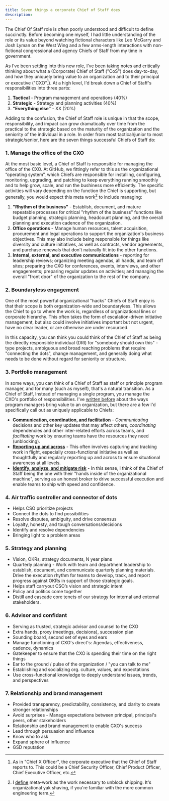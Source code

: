 ```yaml
---
title: Seven things a corporate Chief of Staff does
description:
---
```


The Chief Of Staff role is often poorly understood and difficult to define succinctly. Before becoming one myself, I had little understanding of the role or its value beyond watching fictional characters like Leo McGarry and Josh Lyman on the West Wing and a few arms-length interactions with non-fictional congressional and agency Chiefs of Staff from my time in government. 

As I’ve been settling into this new role, I’ve been taking notes and critically thinking about what a (Corporate) Chief of Staff ("CoS") does day-to-day, and how they uniquely bring value to an organization and to their principal or executive ("CXO"[^1]). At a high level, I'd break down a Chief of Staff's responsibilities into three parts:

1. **Tactical** - Program management and operations (40%)
2. **Strategic** - Strategy and planning activities (40%)
3. **“Everything else”** - XX (20%)

Adding to the confusion, the Chief of Staff role is unique in that the scope, responsibility, and impact can grow dramatically over time from the practical to the strategic based on the maturity of the organization and the seniority of the individual in a role. In order from most tactical/junior to most strategic/senior, here are the seven things successful Chiefs of Staff do:

### 1. Manage the office of the CXO

At the most basic level, a Chief of Staff is responsible for managing the office of the CXO. At GitHub, we fittingly refer to this as the organizational “operating system”, which Chiefs are responsible for installing, configuring, monitoring, upgrading, and patching to keep everything running smoothly and to help grow, scale, and run the bushiness more efficiently. The specific activities will vary depending on the function the Chief is supporting, but generally, you would expect this meta work[^2] to include managing:

1. **"Rhythm of the business"** - Establish, document, and mature repeatable processes for critical "rhythm of the business" functions like budget planning, strategic planning, headcount planning, and the overall planning and execution cadence of the organization.
2. **Office operations** - Manage human resources, talent acquisition, procurement and legal operations to support the organization's business objectives. This may also include being responsible for things like  diversity and culture initiatives, as well as contracts, vendor agreements, and purchase renewals that don't naturally fit into the other functions.
3. **Internal, external, and executive communications** - reporting for leadership reviews; organizing meeting agendas, all hands, and team off sites; preparing the CXO for conferences, events, interviews, and other engagements; preparing regular updates on activities; and managing the overall "front door" of the organization to the rest of the company.
   
### 2. Boundaryless engagement

One of the most powerful organizational "hacks" Chiefs of Staff enjoy is that their scope is both organization-wide and boundaryless. This allows the Chief to go to where the work is, regardless of organizational lines or corporate hierarchy. This often takes the form of escalation-driven initiative management, but also could involve initiatives important but not urgent, have no clear leader, or are otherwise are under resourced.

In this capacity, you can think you could think of the Chief of Staff as being the directly responsible individual (DRI) for "somebody should own this" -type projects, ambiguous and broad reaching problems that require "connecting the dots", change management, and generally doing what needs to be done without regard for seniority or structure.

### 3. Portfolio management

In some ways, you can think of a Chief of Staff as staff or principle program manager, and for many (such as myself), that's a natural transition. As a Chief of Staff, Instead of managing a single program, you manage the CXO's portfolio of responsibilities. I've [written before](https://ben.balter.com/2021/03/26/nine-things-a-technical-program-manager-does/) about the ways program managers bring value to an organization, but there are a few I'd specifically call out as uniquely applicable to Chiefs:

* **[Communication, coordination, and facilitation](https://ben.balter.com/2021/03/26/nine-things-a-technical-program-manager-does/#1-communication-coordination-and-facilitation)** - *Communicating* decisions and other key updates that may affect others, *coordinating* dependencies and other inter-related efforts across teams, and *facilitating* work by ensuring teams have the resources they need (unblocking).
* **[Reporting up and across](https://ben.balter.com/2021/03/26/nine-things-a-technical-program-manager-does/#4-reporting-up-and-across)** - This often involves capturing and tracking work in flight, especially cross-functional initiative as well as thoughtfully and regularly reporting up and across to ensure situational awareness at all levels.
* **[Identify, analyze, and mitigate risk](https://ben.balter.com/2021/03/26/nine-things-a-technical-program-manager-does/#3-identify-analyze-and-mitigate-program-risk)** - In this sense, I think of the Chief of Staff being the one with their "hands inside of the organizational machine", serving as an honest broker to drive successful execution and enable teams to ship with speed and confidence.

### 4. Air traffic controller and connector of dots

* Helps CSO prioritize projects
* Connect the dots to find possibilities
* Resolve disputes, ambiguity, and drive consensus
* Loyalty, honesty, and tough conversations/decisions
* Identify and resolve dependencies
* Bringing light to a problem areas
  
### 5. Strategy and planning

* Vision, OKRs, strategy documents, N year plans
* Quarterly planning - Work with team and department leadership to establish, document, and communicate quarterly planning materials. Drive the execution rhythm for teams to develop, track, and report progress against OKRs in support of those strategic goals.
* Helps staff carryout CSO’s vision and strategic intent
* Policy and politics come together
* Distill and cascade core tenets of our strategy for internal and external stakeholders.

### 6. Advisor and confidant

* Serving as trusted, strategic advisor and counsel to the CXO
* Extra hands, proxy (meetings, decisions), succession plan
* Sounding board, second set of eyes and ears
* Manage functioning of CXO's direct's: Agendas, effectiveness, cadence, dynamics
* Gatekeeper to ensure that the CXO is spending their time on the right things
* Ear to the ground / pulse of the organization / "you can talk to me"
* Establishing and socializing org. culture, values, and expectations
* Use cross-functional knowledge to deeply understand issues, trends, and perspectives

### 7. Relationship and brand management

* Provided transparency, predictability, consistency, and clarity to create stronger relationships
* Avoid surprises - Manage expectations between principal, principal's peers, other stakeholders
* Relationship and brand management to enable CXO's success 
* Lead through persuasion and influence
* Know who to ask
* Expand sphere of influence
* GSD reputation

[^1]: As in "Chief X Officer", the corporate executive that the Chief of Staff reports to. This could be a Chief Security Officer, Chief Product Officer, Chief Executive Officer, etc.
[^2]: I [define](https://ben.balter.com/2016/06/06/twelve-things-a-product-manager-does/#5-communicate-coordinate-and-facilitate) meta-work as the work necessary to unblock shipping. It's organizational yak shaving, if you're familiar with the more common engineering term.